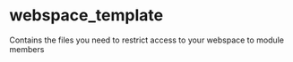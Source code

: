 # webspace_template
Contains the files you need to restrict access to your webspace to module members
